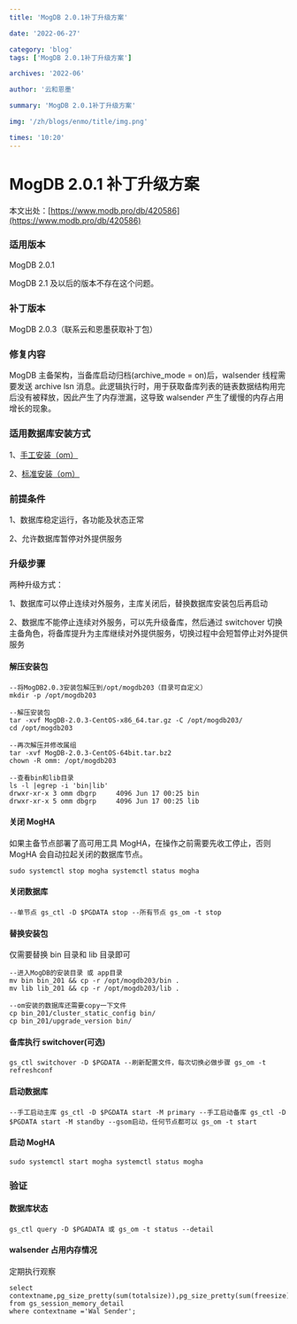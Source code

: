 ```yaml
---
title: 'MogDB 2.0.1补丁升级方案'

date: '2022-06-27'

category: 'blog'
tags: ['MogDB 2.0.1补丁升级方案']

archives: '2022-06'

author: '云和恩墨'

summary: 'MogDB 2.0.1补丁升级方案'

img: '/zh/blogs/enmo/title/img.png'

times: '10:20'
---
```


# MogDB 2.0.1 补丁升级方案

本文出处：[https://www.modb.pro/db/420586](https://www.modb.pro/db/420586)

### 适用版本

MogDB 2.0.1

MogDB 2.1 及以后的版本不存在这个问题。

### 补丁版本

MogDB 2.0.3（联系云和恩墨获取补丁包）

### 修复内容

MogDB 主备架构，当备库启动归档(archive_mode = on)后，walsender 线程需要发送 archive lsn 消息。此逻辑执行时，用于获取备库列表的链表数据结构用完后没有被释放，因此产生了内存泄漏，这导致 walsender 产生了缓慢的内存占用增长的现象。

### 适用数据库安装方式

1、[手工安装（om）](https://docs.mogdb.io/zh/mogdb/v2.0.1/manual-installation)

2、[标准安装（om）](https://docs.mogdb.io/zh/mogdb/v2.0.1/1-installation-overview)

### 前提条件

1、数据库稳定运行，各功能及状态正常

2、允许数据库暂停对外提供服务

### 升级步骤

两种升级方式：

1、数据库可以停止连续对外服务，主库关闭后，替换数据库安装包后再启动

2、数据库不能停止连续对外服务，可以先升级备库，然后通过 switchover 切换主备角色，将备库提升为主库继续对外提供服务，切换过程中会短暂停止对外提供服务

#### 解压安装包

```
--将MogDB2.0.3安装包解压到/opt/mogdb203（目录可自定义）
mkdir -p /opt/mogdb203

--解压安装包
tar -xvf MogDB-2.0.3-CentOS-x86_64.tar.gz -C /opt/mogdb203/
cd /opt/mogdb203

--再次解压并修改属组
tar -xvf MogDB-2.0.3-CentOS-64bit.tar.bz2
chown -R omm: /opt/mogdb203

--查看bin和lib目录
ls -l |egrep -i 'bin|lib'
drwxr-xr-x 3 omm dbgrp     4096 Jun 17 00:25 bin
drwxr-xr-x 5 omm dbgrp     4096 Jun 17 00:25 lib
```

#### 关闭 MogHA

如果主备节点部署了高可用工具 MogHA，在操作之前需要先收工停止，否则 MogHA 会自动拉起关闭的数据库节点。

```
sudo systemctl stop mogha systemctl status mogha
```

#### 关闭数据库

```
--单节点 gs_ctl -D $PGDATA stop --所有节点 gs_om -t stop
```

#### 替换安装包

仅需要替换 bin 目录和 lib 目录即可

```
--进入MogDB的安装目录 或 app目录
mv bin bin_201 && cp -r /opt/mogdb203/bin .
mv lib lib_201 && cp -r /opt/mogdb203/lib .

--om安装的数据库还需要copy一下文件
cp bin_201/cluster_static_config bin/
cp bin_201/upgrade_version bin/

```

#### 备库执行 switchover(可选)

```
gs_ctl switchover -D $PGDATA --刷新配置文件，每次切换必做步骤 gs_om -t refreshconf
```

#### 启动数据库

```
--手工启动主库 gs_ctl -D $PGDATA start -M primary --手工启动备库 gs_ctl -D $PGDATA start -M standby --gsom启动，任何节点都可以 gs_om -t start
```

#### 启动 MogHA

```
sudo systemctl start mogha systemctl status mogha
```

### 验证

#### 数据库状态

```
gs_ctl query -D $PGADATA 或 gs_om -t status --detail
```

#### walsender 占用内存情况

定期执行观察

```
select contextname,pg_size_pretty(sum(totalsize)),pg_size_pretty(sum(freesize))
from gs_session_memory_detail
where contextname ='Wal Sender';
```
